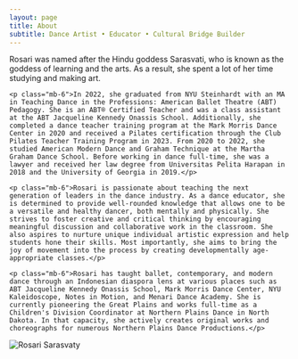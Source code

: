 ```yaml
---
layout: page
title: About
subtitle: Dance Artist • Educator • Cultural Bridge Builder
---
```


<div class="grid md:grid-cols-2 gap-8 items-start">
  <div class="prose prose-lg max-w-none">
    <p class="mb-6">Rosari was named after the Hindu goddess Sarasvati, who is known as the goddess of learning and the arts. As a result, she spent a lot of her time studying and making art.</p>
    
    <p class="mb-6">In 2022, she graduated from NYU Steinhardt with an MA in Teaching Dance in the Professions: American Ballet Theatre (ABT) Pedagogy. She is an ABT® Certified Teacher and was a class assistant at the ABT Jacqueline Kennedy Onassis School. Additionally, she completed a dance teacher training program at the Mark Morris Dance Center in 2020 and received a Pilates certification through the Club Pilates Teacher Training Program in 2023. From 2020 to 2022, she studied American Modern Dance and Graham Technique at the Martha Graham Dance School. Before working in dance full-time, she was a lawyer and received her law degree from Universitas Pelita Harapan in 2018 and the University of Georgia in 2019.</p>
    
    <p class="mb-6">Rosari is passionate about teaching the next generation of leaders in the dance industry. As a dance educator, she is determined to provide well-rounded knowledge that allows one to be a versatile and healthy dancer, both mentally and physically. She strives to foster creative and critical thinking by encouraging meaningful discussion and collaborative work in the classroom. She also aspires to nurture unique individual artistic expression and help students hone their skills. Most importantly, she aims to bring the joy of movement into the process by creating developmentally age-appropriate classes.</p>
    
    <p class="mb-6">Rosari has taught ballet, contemporary, and modern dance through an Indonesian diaspora lens at various places such as ABT Jacqueline Kennedy Onassis School, Mark Morris Dance Center, NYU Kaleidoscope, Notes in Motion, and Menari Dance Academy. She is currently pioneering the Great Plains and works full-time as a Children's Division Coordinator at Northern Plains Dance in North Dakota. In that capacity, she actively creates original works and choreographs for numerous Northern Plains Dance Productions.</p>
  </div>
  
  <div class="md:pl-8">
    <img src="{{ '/assets/img/about-section-image.jpg' | relative_url }}" 
         alt="Rosari Sarasvaty" 
         class="w-full rounded-lg shadow-lg">
  </div>
</div>
